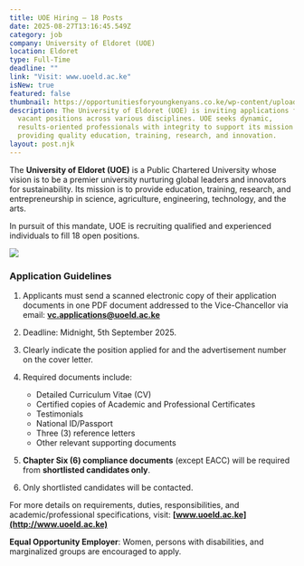 ```yaml
---
title: UOE Hiring – 18 Posts
date: 2025-08-27T13:16:45.549Z
category: job
company: University of Eldoret (UOE)
location: Eldoret
type: Full-Time
deadline: ""
link: "Visit: www.uoeld.ac.ke"
isNew: true
featured: false
thumbnail: https://opportunitiesforyoungkenyans.co.ke/wp-content/uploads/2025/08/Screenshot_379.png
description: The University of Eldoret (UOE) is inviting applications for 18
  vacant positions across various disciplines. UOE seeks dynamic,
  results-oriented professionals with integrity to support its mission of
  providing quality education, training, research, and innovation.
layout: post.njk
---
```

<!--StartFragment-->

The **University of Eldoret (UOE)** is a Public Chartered University whose vision is to be a premier university nurturing global leaders and innovators for sustainability. Its mission is to provide education, training, research, and entrepreneurship in science, agriculture, engineering, technology, and the arts.

In pursuit of this mandate, UOE is recruiting qualified and experienced individuals to fill 18 open positions.

![](https://opportunitiesforyoungkenyans.co.ke/wp-content/uploads/2025/08/Screenshot_380.png)

<!--StartFragment-->

### Application Guidelines

1. Applicants must send a scanned electronic copy of their application documents in one PDF document addressed to the Vice-Chancellor via email: **[vc.applications@uoeld.ac.ke](<>)**
2. Deadline: Midnight, 5th September 2025.
3. Clearly indicate the position applied for and the advertisement number on the cover letter.
4. Required documents include:

   * Detailed Curriculum Vitae (CV)
   * Certified copies of Academic and Professional Certificates
   * Testimonials
   * National ID/Passport
   * Three (3) reference letters
   * Other relevant supporting documents
5. **Chapter Six (6) compliance documents** (except EACC) will be required from **shortlisted candidates only**.
6. Only shortlisted candidates will be contacted.

 For more details on requirements, duties, responsibilities, and academic/professional specifications, visit: **[www.uoeld.ac.ke](http://www.uoeld.ac.ke)**

 **Equal Opportunity Employer**: Women, persons with disabilities, and marginalized groups are encouraged to apply.

<!--EndFragment-->

<!--EndFragment-->